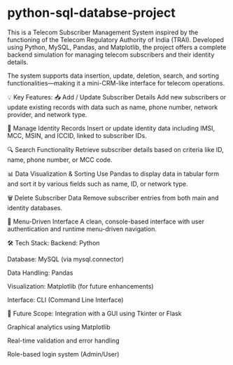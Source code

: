 # python-sql-databse-project
This is a Telecom Subscriber Management System inspired by the functioning of the Telecom Regulatory Authority of India (TRAI). Developed using Python, MySQL, Pandas, and Matplotlib, the project offers a complete backend simulation for managing telecom subscribers and their identity details.

The system supports data insertion, update, deletion, search, and sorting functionalities—making it a mini-CRM-like interface for telecom operations.

💡 Key Features:
📥 Add / Update Subscriber Details
Add new subscribers or update existing records with data such as name, phone number, network provider, and network type.

🧾 Manage Identity Records
Insert or update identity data including IMSI, MCC, MSIN, and ICCID, linked to subscriber IDs.

🔍 Search Functionality
Retrieve subscriber details based on criteria like ID, name, phone number, or MCC code.

📊 Data Visualization & Sorting
Use Pandas to display data in tabular form and sort it by various fields such as name, ID, or network type.

🗑️ Delete Subscriber Data
Remove subscriber entries from both main and identity databases.

🧠 Menu-Driven Interface
A clean, console-based interface with user authentication and runtime menu-driven navigation.

🛠 Tech Stack:
Backend: Python

Database: MySQL (via mysql.connector)

Data Handling: Pandas

Visualization: Matplotlib (for future enhancements)

Interface: CLI (Command Line Interface)

🚀 Future Scope:
Integration with a GUI using Tkinter or Flask

Graphical analytics using Matplotlib

Real-time validation and error handling

Role-based login system (Admin/User)
